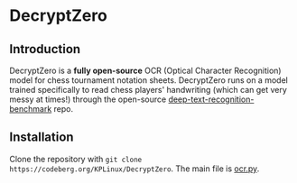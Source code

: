 # DecryptZero

## Introduction
DecryptZero is a **fully open-source** OCR (Optical Character Recognition) model for chess tournament notation sheets. DecryptZero runs on a model trained specifically to read chess players' handwriting (which can get very messy at times!) through the open-source [deep-text-recognition-benchmark](https://github.com/clovaai/deep-text-recognition-benchmark) repo.

## Installation
Clone the repository with `git clone https://codeberg.org/KPLinux/DecryptZero`. The main file is [ocr.py](ocr.py).
